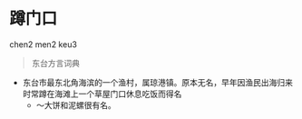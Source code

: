 # 蹲门口
chen2 men2 keu3
> 东台方言词典
- 东台市最东北角海滨的一个渔村，属琼港镇。原本无名，早年因渔民出海归来时常蹲在海滩上一个草屋门口休息吃饭而得名
  - ～大饼和泥螺很有名。
